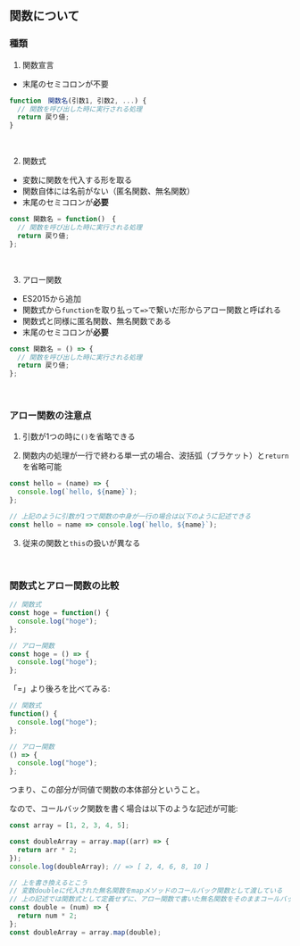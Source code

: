 ## 関数について

### 種類
1. 関数宣言
- 末尾のセミコロンが不要
```JavaScript
function　関数名(引数1, 引数2, ...) {
  // 関数を呼び出した時に実行される処理
  return 戻り値;
}
```

<br/>

2. 関数式
- 変数に関数を代入する形を取る
- 関数自体には名前がない（匿名関数、無名関数）
- 末尾のセミコロンが**必要**
```JavaScript
const 関数名 = function()　{
  // 関数を呼び出した時に実行される処理
  return 戻り値;
};
```

<br/>

3. アロー関数
- ES2015から追加
- 関数式から`function`を取り払って`=>`で繋いだ形からアロー関数と呼ばれる
- 関数式と同様に匿名関数、無名関数である
- 末尾のセミコロンが**必要**
```JavaScript
const 関数名 = () => {
  // 関数を呼び出した時に実行される処理
  return 戻り値;
};
```

<br/>

### アロー関数の注意点
1. 引数が1つの時に`()`を省略できる
  
2. 関数内の処理が一行で終わる単一式の場合、波括弧（ブラケット）と`return`を省略可能
```JavaScript
const hello = (name) => {
  console.log(`hello, ${name}`);
};

// 上記のように引数が1つで関数の中身が一行の場合は以下のように記述できる
const hello = name => console.log(`hello, ${name}`);
```

3. 従来の関数と`this`の扱いが異なる

<br/>

### 関数式とアロー関数の比較
```JavaScript
// 関数式
const hoge = function() {
  console.log("hoge");
};

// アロー関数
const hoge = () => {
  console.log("hoge");
};
```

「=」より後ろを比べてみる:
```JavaScript
// 関数式
function() {
  console.log("hoge");
};

// アロー関数
() => {
  console.log("hoge");
};
```
つまり、この部分が同値で関数の本体部分ということ。<br/>

なので、コールバック関数を書く場合は以下のような記述が可能:
```JavaScript
const array = [1, 2, 3, 4, 5];

const doubleArray = array.map((arr) => {
  return arr * 2;
});
console.log(doubleArray); // => [ 2, 4, 6, 8, 10 ]

// 上を書き換えるとこう
// 変数doubleに代入された無名関数をmapメソッドのコールバック関数として渡している
// 上の記述では関数式として定義せずに、アロー関数で書いた無名関数をそのままコールバック関数としている
const double = (num) => {
  return num * 2;
};
const doubleArray = array.map(double);
```
